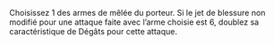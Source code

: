 Choisissez 1 des armes de mêlée
du porteur. Si le jet de blessure
non modifié pour une attaque
faite avec l’arme choisie est 6,
doublez sa caractéristique de
Dégâts pour cette attaque.